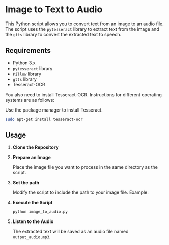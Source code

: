 # Image to Text to Audio

This Python script allows you to convert text from an image to an audio file. The script uses the `pytesseract` library to extract text from the image and the `gtts` library to convert the extracted text to speech.

## Requirements

- Python 3.x
- `pytesseract` library
- `Pillow` library
- `gtts` library
- Tesseract-OCR

You also need to install Tesseract-OCR. Instructions for different operating systems are as follows:

Use the package manager to install Tesseract.

```bash
sudo apt-get install tesseract-ocr
```

## Usage

1. **Clone the Repository**

2. **Prepare an Image**

   Place the image file you want to process in the same directory as the script.

3. **Set the path**

   Modify the script to include the path to your image file. Example:

4. **Execute the Script**

   ```bash
   python image_to_audio.py
   ```

5. **Listen to the Audio**

   The extracted text will be saved as an audio file named `output_audio.mp3`.


